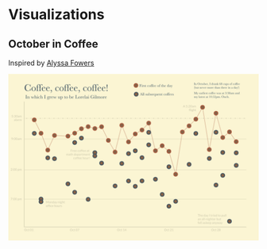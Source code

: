 # Visualizations


## October in Coffee

Inspired by [Alyssa Fowers](https://twitter.com/alyssafowers/status/1178335347538825217)

![](october_in_coffee/coffeeplot.png)

